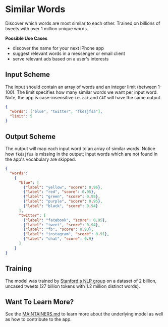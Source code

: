 # Similar Words
Discover which words are most similar to each other. Trained on billions of tweets
with over 1 million unique words.

**Possible Use Cases**
  * discover the name for your next iPhone app
  * suggest relevant words in a messenger or email client
  * serve relevant ads based on a user's interests


## Input Scheme
The input should contain an array of words and an integer limit (between 1-100). The limit specifies how many similar 
words we want per input word. Note, the app is case-insensitive i.e. `cat` and `CAT` will have the same output.
```json
{
  "words": ["blue", "twitter", "fkdsjfsa"],
  "limit": 5
}
```

## Output Scheme
The output will map each input word to an array of similar words. Notice how `fkdsjfsa` is missing in the output; 
input words which are not found in the app's vocabulary are skipped.
 
```json
{
  "words": 
    { 
      "blue": [
        {"label": "yellow", "score": 0.96}, 
        {"label": "red", "score": 0.95}, 
        {"label": "green", "score": 0.95}, 
        {"label": "purple", "score": 0.95}, 
        {"label": "black", "score": 0.94}
      ], 
      "twitter": [
        {"label": "facebook", "score": 0.95}, 
        {"label": "tweet", "score": 0.94}, 
        {"label": "fb", "score": 0.93}, 
        {"label": "instagram", "score": 0.91}, 
        {"label": "chat", "score": 0.9}
      ]
    }
}
```


## Training
The model was trained by [Stanford's NLP group][1] on a dataset of 2 billion, uncased tweets 
(27 billion tokens with 1.2 million distinct words).


## Want To Learn More?
See the [MAINTAINERS.md][2] to learn more about the underlying model as well as how to contribute to the app.


[1]: https://nlp.stanford.edu/projects/glove/
[2]: https://github.com/DopplerFoundation/example-app-similar-words/blob/master/MAINTAINERS.md
